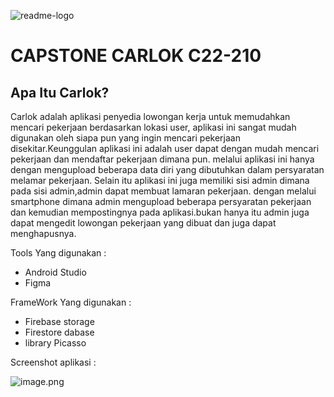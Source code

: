 ![readme-logo](https://user-images.githubusercontent.com/109987104/206910118-277b3a3d-a5fe-43f1-80c2-4cdfec8782e8.jpeg)
# CAPSTONE CARLOK C22-210

Apa Itu Carlok?
--
 Carlok adalah aplikasi penyedia lowongan kerja untuk  memudahkan mencari pekerjaan berdasarkan lokasi user,  aplikasi ini sangat mudah digunakan oleh  siapa pun yang ingin mencari pekerjaan disekitar.Keunggulan aplikasi ini adalah user dapat dengan mudah mencari pekerjaan dan mendaftar pekerjaan dimana pun.
 melalui aplikasi ini hanya dengan mengupload beberapa data diri yang dibutuhkan dalam persyaratan melamar pekerjaan. 
Selain itu aplikasi ini juga memiliki sisi admin dimana pada sisi admin,admin dapat membuat lamaran pekerjaan. dengan melalui smartphone dimana admin mengupload beberapa persyaratan pekerjaan dan kemudian mempostingnya pada aplikasi.bukan hanya itu admin juga dapat mengedit lowongan pekerjaan yang dibuat dan juga dapat menghapusnya.

Tools Yang digunakan : 
- Android Studio
- Figma

FrameWork Yang digunakan : 
- Firebase storage
- Firestore dabase
- library Picasso

Screenshot aplikasi :

![image.png](https://user-images.githubusercontent.com/109987104/206913477-d838662b-b257-4a33-8076-024a45bd1205.jpeg)  
